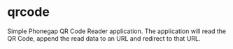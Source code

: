 # qrcode
Simple Phonegap QR Code Reader application. The application will read the QR Code, append the read data to an URL and redirect to that URL.
